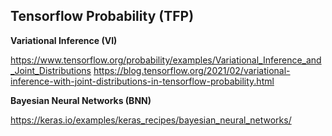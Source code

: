 ## Tensorflow Probability (TFP)

**Variational Inference (VI)**

https://www.tensorflow.org/probability/examples/Variational_Inference_and_Joint_Distributions
https://blog.tensorflow.org/2021/02/variational-inference-with-joint-distributions-in-tensorflow-probability.html

**Bayesian Neural Networks (BNN)**

https://keras.io/examples/keras_recipes/bayesian_neural_networks/
